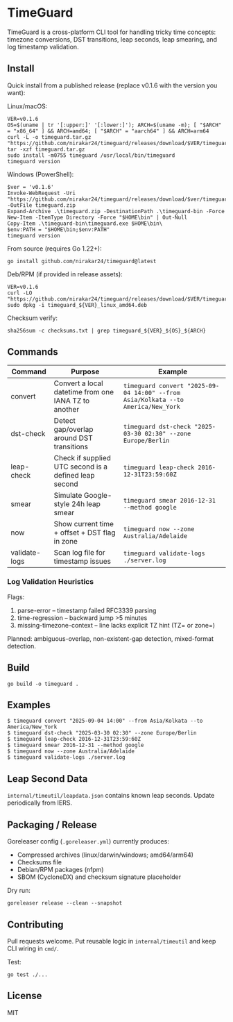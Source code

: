 # TimeGuard

TimeGuard is a cross-platform CLI tool for handling tricky time concepts: timezone conversions, DST transitions, leap seconds, leap smearing, and log timestamp validation.

## Install

Quick install from a published release (replace v0.1.6 with the version you want):

Linux/macOS:
```
VER=v0.1.6
OS=$(uname | tr '[:upper:]' '[:lower:]'); ARCH=$(uname -m); [ "$ARCH" = "x86_64" ] && ARCH=amd64; [ "$ARCH" = "aarch64" ] && ARCH=arm64
curl -L -o timeguard.tar.gz "https://github.com/nirakar24/timeguard/releases/download/$VER/timeguard_${VER}_${OS}_${ARCH}.tar.gz"
tar -xzf timeguard.tar.gz
sudo install -m0755 timeguard /usr/local/bin/timeguard
timeguard version
```

Windows (PowerShell):
```
$ver = 'v0.1.6'
Invoke-WebRequest -Uri "https://github.com/nirakar24/timeguard/releases/download/$ver/timeguard_${ver}_windows_amd64.zip" -OutFile timeguard.zip
Expand-Archive .\timeguard.zip -DestinationPath .\timeguard-bin -Force
New-Item -ItemType Directory -Force "$HOME\bin" | Out-Null
Copy-Item .\timeguard-bin\timeguard.exe $HOME\bin\
$env:PATH = "$HOME\bin;$env:PATH"
timeguard version
```

From source (requires Go 1.22+):
```
go install github.com/nirakar24/timeguard@latest
```

Deb/RPM (if provided in release assets):
```
VER=v0.1.6
curl -LO "https://github.com/nirakar24/timeguard/releases/download/$VER/timeguard_${VER}_linux_amd64.deb"
sudo dpkg -i timeguard_${VER}_linux_amd64.deb
```

Checksum verify:
```
sha256sum -c checksums.txt | grep timeguard_${VER}_${OS}_${ARCH}
```

## Commands

| Command | Purpose | Example |
|---------|---------|---------|
| convert | Convert a local datetime from one IANA TZ to another | `timeguard convert "2025-09-04 14:00" --from Asia/Kolkata --to America/New_York` |
| dst-check | Detect gap/overlap around DST transitions | `timeguard dst-check "2025-03-30 02:30" --zone Europe/Berlin` |
| leap-check | Check if supplied UTC second is a defined leap second | `timeguard leap-check 2016-12-31T23:59:60Z` |
| smear | Simulate Google-style 24h leap smear | `timeguard smear 2016-12-31 --method google` |
| now | Show current time + offset + DST flag in zone | `timeguard now --zone Australia/Adelaide` |
| validate-logs | Scan log file for timestamp issues | `timeguard validate-logs ./server.log` |

### Log Validation Heuristics
Flags:
1. parse-error – timestamp failed RFC3339 parsing
2. time-regression – backward jump >5 minutes
3. missing-timezone-context – line lacks explicit TZ hint (TZ= or zone=)

Planned: ambiguous-overlap, non-existent-gap detection, mixed-format detection.

## Build

```
go build -o timeguard .
```

## Examples

```
$ timeguard convert "2025-09-04 14:00" --from Asia/Kolkata --to America/New_York
$ timeguard dst-check "2025-03-30 02:30" --zone Europe/Berlin
$ timeguard leap-check 2016-12-31T23:59:60Z
$ timeguard smear 2016-12-31 --method google
$ timeguard now --zone Australia/Adelaide
$ timeguard validate-logs ./server.log
```

## Leap Second Data

`internal/timeutil/leapdata.json` contains known leap seconds. Update periodically from IERS.

## Packaging / Release

Goreleaser config (`.goreleaser.yml`) currently produces:
- Compressed archives (linux/darwin/windows; amd64/arm64)
- Checksums file
- Debian/RPM packages (nfpm)
- SBOM (CycloneDX) and checksum signature placeholder

Dry run:
```
goreleaser release --clean --snapshot
```

## Contributing

Pull requests welcome. Put reusable logic in `internal/timeutil` and keep CLI wiring in `cmd/`.

Test:
```
go test ./...
```

## License

MIT
